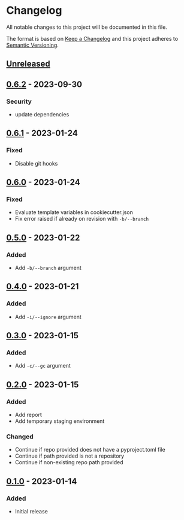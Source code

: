 Changelog
=========
All notable changes to this project will be documented in this file.

The format is based on [Keep a Changelog](http://keepachangelog.com/en/1.0.0/)
and this project adheres to [Semantic Versioning](http://semver.org/spec/v2.0.0.html).

[Unreleased](https://github.com/jshwi/repocutter/compare/v0.6.2...HEAD)
------------------------------------------------------------------------

[0.6.2](https://github.com/jshwi/repocutter/releases/tag/v0.6.2) - 2023-09-30
------------------------------------------------------------------------
### Security
- update dependencies

[0.6.1](https://github.com/jshwi/repocutter/releases/tag/v0.6.1) - 2023-01-24
------------------------------------------------------------------------
### Fixed
- Disable git hooks

[0.6.0](https://github.com/jshwi/repocutter/releases/tag/v0.6.0) - 2023-01-24
------------------------------------------------------------------------
### Fixed
- Evaluate template variables in cookiecutter.json
- Fix error raised if already on revision with `-b/--branch`

[0.5.0](https://github.com/jshwi/repocutter/releases/tag/v0.5.0) - 2023-01-22
------------------------------------------------------------------------
### Added
- Add `-b/--branch` argument

[0.4.0](https://github.com/jshwi/repocutter/releases/tag/v0.4.0) - 2023-01-21
------------------------------------------------------------------------
### Added
- Add `-i/--ignore` argument

[0.3.0](https://github.com/jshwi/repocutter/releases/tag/v0.3.0) - 2023-01-15
------------------------------------------------------------------------
### Added
- Add `-c/--gc` argument

[0.2.0](https://github.com/jshwi/repocutter/releases/tag/v0.2.0) - 2023-01-15
------------------------------------------------------------------------
### Added
- Add report
- Add temporary staging environment

### Changed
- Continue if repo provided does not have a pyproject.toml file
- Continue if path provided is not a repository
- Continue if non-existing repo path provided

[0.1.0](https://github.com/jshwi/repocutter/releases/tag/v0.1.0) - 2023-01-14
------------------------------------------------------------------------
### Added
- Initial release
